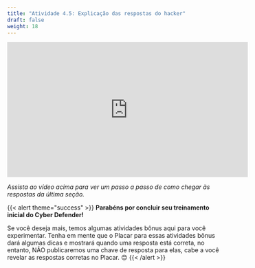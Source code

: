 ```yaml
---
title: "Atividade 4.5: Explicação das respostas do hacker"
draft: false
weight: 18
---
```


<p style="text-align: center;"><iframe width="560" height="315" src="https://www.youtube.com/embed/tnPTxU0ffO4" frameborder="0" allow="accelerometer; autoplay; encrypted-media; gyroscope; picture-in-picture" allowfullscreen></iframe></p>


*Assista ao vídeo acima para ver um passo a passo de como chegar às respostas da última seção.*


{{< alert theme="success" >}} **Parabéns por concluir seu treinamento inicial do Cyber Defender!**

Se você deseja mais, temos algumas atividades bônus aqui para você experimentar. Tenha em mente que o Placar para essas atividades bônus dará algumas dicas e mostrará quando uma resposta está correta, no entanto, NÃO publicaremos uma chave de resposta para elas, cabe a você revelar as respostas corretas no Placar. 😊 {{< /alert >}}